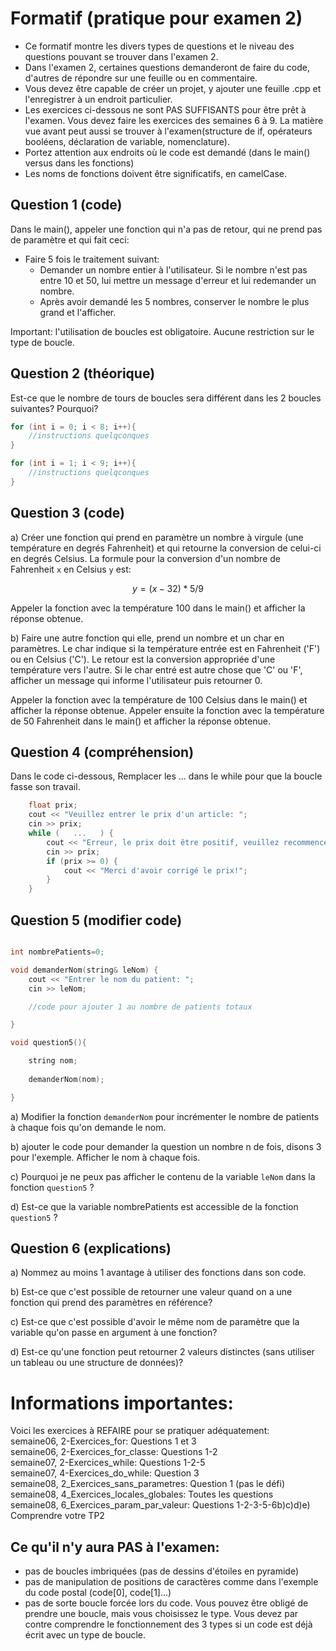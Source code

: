 # Formatif (pratique pour examen 2)

- Ce formatif montre les divers types de questions et le niveau des questions pouvant se trouver dans l'examen 2. 
- Dans l'examen 2, certaines questions demanderont de faire du code, d'autres de répondre sur une feuille ou en commentaire. 
- Vous devez être capable de créer un projet, y ajouter une feuille .cpp et l'enregistrer à un endroit particulier.
- Les exercices ci-dessous ne sont PAS SUFFISANTS pour être prêt à l'examen. Vous devez faire les exercices des semaines 6 à 9. La matière vue avant peut aussi se trouver à l'examen(structure de if, opérateurs booléens, déclaration de variable, nomenclature).
- Portez attention aux endroits où le code est demandé (dans le main() versus dans les fonctions)
- Les noms de fonctions doivent être significatifs, en camelCase.

## Question 1  (code)

Dans le main(), appeler une fonction qui n'a pas de retour, qui ne prend pas de paramètre et qui fait ceci:
- Faire 5 fois le traitement suivant:
    - Demander un nombre entier à l'utilisateur. Si le nombre n'est pas entre 10 et 50, lui mettre un message d'erreur et lui redemander un nombre.
    - Après avoir demandé les 5 nombres, conserver le nombre le plus grand et l'afficher.

Important: l'utilisation de boucles est obligatoire. Aucune restriction sur le type de boucle.


## Question 2 (théorique)

Est-ce que le nombre de tours de boucles sera différent dans les 2 boucles suivantes? Pourquoi?

```cpp
for (int i = 0; i < 8; i++){
    //instructions quelqconques
}

for (int i = 1; i < 9; i++){
    //instructions quelqconques
}
```

## Question 3 (code)

a) Créer une fonction qui prend en paramètre un nombre à virgule (une température en degrés Fahrenheit) et qui retourne la conversion de celui-ci en degrés Celsius. La formule pour la conversion d'un nombre de Fahrenheit `x` en Celsius `y` est: 

$$
y = (x-32) * 5/9
$$

Appeler la fonction avec la température 100 dans le main() et afficher la réponse obtenue.

b) Faire une autre fonction qui elle, prend un nombre et un char en paramètres. Le char indique si la température entrée est en Fahrenheit ('F') ou en Celsius ('C'). Le retour est la conversion appropriée d'une température vers l'autre. Si le char entré est autre chose que 'C' ou 'F', afficher un message qui informe l'utilisateur puis retourner 0.

Appeler la fonction avec la température de 100 Celsius dans le main() et afficher la réponse obtenue.
Appeler ensuite la fonction avec la température de 50 Fahrenheit dans le main() et afficher la réponse obtenue.


## Question 4 (compréhension)

Dans le code ci-dessous, Remplacer les ... dans le while pour que la boucle fasse son travail.

```cpp
	float prix;
	cout << "Veuillez entrer le prix d'un article: ";
	cin >> prix;
	while (   ...   ) {
		cout << "Erreur, le prix doit être positif, veuillez recommencer:";
		cin >> prix;
		if (prix >= 0) {
			cout << "Merci d'avoir corrigé le prix!";
		}
	}
```

## Question 5 (modifier code) 

```cpp

int nombrePatients=0;

void demanderNom(string& leNom) {
	cout << "Entrer le nom du patient: ";
	cin >> leNom;

	//code pour ajouter 1 au nombre de patients totaux

}

void question5(){

    string nom;
    
    demanderNom(nom);

}
```

a) Modifier la fonction `demanderNom` pour incrémenter le nombre de patients à chaque fois qu'on demande le nom.

b) ajouter le code pour demander la question un nombre n de fois, disons 3 pour l'exemple. Afficher le nom à chaque fois.

c) Pourquoi je ne peux pas afficher le contenu de la variable `leNom` dans la fonction `question5` ?

d) Est-ce que la variable nombrePatients est accessible de la fonction `question5` ?


## Question 6 (explications)

a) Nommez au moins 1 avantage à utiliser des fonctions dans son code.

b) Est-ce que c'est possible de retourner une valeur quand on a une fonction qui prend des paramètres en référence?

c) Est-ce que c'est possible d'avoir le même nom de paramètre que la variable qu'on passe en argument à une fonction?

d) Est-ce qu'une fonction peut retourner 2 valeurs distinctes (sans utiliser un tableau ou une structure de données)?



# Informations importantes:

Voici les exercices à REFAIRE pour se pratiquer adéquatement:<br>
semaine06, 2-Exercices_for: Questions 1 et 3<br>
semaine06, 2-Exercices_for_classe: Questions 1-2<br>
semaine07, 2-Exercices_while: Questions 1-2-5<br>
semaine07, 4-Exercices_do_while: Question 3<br>
semaine08, 2_Exercices_sans_parametres: Question 1 (pas le défi)<br>
semaine08, 4_Exercices_locales_globales: Toutes les questions<br>
semaine08, 6_Exercices_param_par_valeur: Questions 1-2-3-5-6b)c)d)e)<br>
Comprendre votre TP2

## Ce qu'il n'y aura PAS à l'examen:
- pas de boucles imbriquées (pas de dessins d'étoiles en pyramide)<br>
- pas de manipulation de positions de caractères comme dans l'exemple du code postal (code[0], code[1]...)<br>
- pas de sorte boucle forcée lors du code. Vous pouvez être obligé de prendre une boucle, mais vous choisissez le type. Vous devez par contre comprendre le fonctionnement des 3 types si un code est déjà écrit avec un type de boucle.

